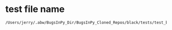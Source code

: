 # test file name

```text
/Users/jerry/.abw/BugsInPy_Dir/BugsInPy_Cloned_Repos/black/tests/test_black.py
```